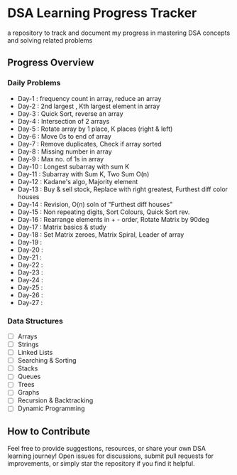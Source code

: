 # DSA Learning Progress Tracker 
a repository to track and document my progress in mastering DSA concepts and solving related problems  

  

## Progress Overview  

### Daily Problems  

- Day-1 : frequency count in array, reduce an array
- Day-2 : 2nd largest , Kth largest element in array
- Day-3 : Quick Sort, reverse an array
- Day-4 : Intersection of 2 arrays
- Day-5 : Rotate array by 1 place, K places (right & left)
- Day-6 : Move 0s to end of array 
- Day-7 : Remove duplicates, Check if array sorted
- Day-8 : Missing number in array
- Day-9 : Max no. of 1s in array
- Day-10 : Longest subarray with sum K
- Day-11 : Subarray with Sum K, Two Sum O(n)
- Day-12 : Kadane's algo, Majority element
- Day-13 : Buy & sell stock, Replace with right greatest, Furthest diff color houses
- Day-14 : Revision, O(n) soln of "Furthest diff houses"
- Day-15 : Non repeating digits, Sort Colours, Quick Sort rev.
- Day-16 : Rearrange elements in + - order, Rotate Matrix by 90deg
- Day-17 : Matrix basics & study
- Day-18 : Set Matrix zeroes, Matrix Spiral, Leader of array
- Day-19 :
- Day-20 :
- Day-21 :
- Day-22 :
- Day-23 :
- Day-24 :
- Day-25 :
- Day-26 :
- Day-27 :

### Data Structures

- [ ] Arrays
- [ ] Strings
- [ ] Linked Lists
- [ ] Searching & Sorting
- [ ] Stacks
- [ ] Queues
- [ ] Trees
- [ ] Graphs
- [ ] Recursion & Backtracking
- [ ] Dynamic Programming

## How to Contribute

Feel free to provide suggestions, resources, or share your own DSA learning journey! Open issues for discussions, submit pull requests for improvements, or simply star the repository if you find it helpful.

